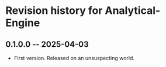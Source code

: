 # Revision history for Analytical-Engine

## 0.1.0.0 -- 2025-04-03

* First version. Released on an unsuspecting world.
